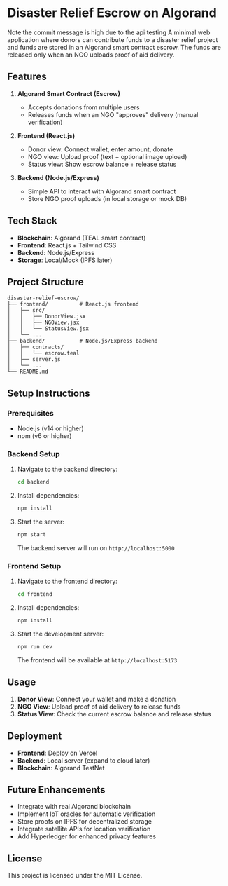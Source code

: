 # Disaster Relief Escrow on Algorand
Note the commit message is high due to the api testing 
A minimal web application where donors can contribute funds to a disaster relief project and funds are stored in an Algorand smart contract escrow. The funds are released only when an NGO uploads proof of aid delivery.

## Features

1. **Algorand Smart Contract (Escrow)**
   - Accepts donations from multiple users
   - Releases funds when an NGO "approves" delivery (manual verification)

2. **Frontend (React.js)**
   - Donor view: Connect wallet, enter amount, donate
   - NGO view: Upload proof (text + optional image upload)
   - Status view: Show escrow balance + release status

3. **Backend (Node.js/Express)**
   - Simple API to interact with Algorand smart contract
   - Store NGO proof uploads (in local storage or mock DB)

## Tech Stack

- **Blockchain**: Algorand (TEAL smart contract)
- **Frontend**: React.js + Tailwind CSS
- **Backend**: Node.js/Express
- **Storage**: Local/Mock (IPFS later)

## Project Structure

```
disaster-relief-escrow/
├── frontend/          # React.js frontend
│   ├── src/
│   │   ├── DonorView.jsx
│   │   ├── NGOView.jsx
│   │   └── StatusView.jsx
│   └── ...
├── backend/           # Node.js/Express backend
│   ├── contracts/
│   │   └── escrow.teal
│   ├── server.js
│   └── ...
└── README.md
```

## Setup Instructions

### Prerequisites

- Node.js (v14 or higher)
- npm (v6 or higher)

### Backend Setup

1. Navigate to the backend directory:
   ```bash
   cd backend
   ```

2. Install dependencies:
   ```bash
   npm install
   ```

3. Start the server:
   ```bash
   npm start
   ```

   The backend server will run on `http://localhost:5000`

### Frontend Setup

1. Navigate to the frontend directory:
   ```bash
   cd frontend
   ```

2. Install dependencies:
   ```bash
   npm install
   ```

3. Start the development server:
   ```bash
   npm run dev
   ```

   The frontend will be available at `http://localhost:5173`

## Usage

1. **Donor View**: Connect your wallet and make a donation
2. **NGO View**: Upload proof of aid delivery to release funds
3. **Status View**: Check the current escrow balance and release status

## Deployment

- **Frontend**: Deploy on Vercel
- **Backend**: Local server (expand to cloud later)
- **Blockchain**: Algorand TestNet

## Future Enhancements

- Integrate with real Algorand blockchain
- Implement IoT oracles for automatic verification
- Store proofs on IPFS for decentralized storage
- Integrate satellite APIs for location verification
- Add Hyperledger for enhanced privacy features

## License

This project is licensed under the MIT License.
